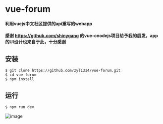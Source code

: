 # vue-forum
#### 利用vuejs中文社区提供的api重写的webapp
#### 感谢 https://github.com/shinygang 的vue-cnodejs项目给予我的启发，app的UI设计也来自于此，十分感谢

## 安装
```
$ git clone https://github.com/zyl1314/vue-forum.git
$ cd vue-forum
$ npm install
```
## 运行
```
$ npm run dev
```
![image](https://github.com/zyl1314/vue-forum/blob/master/img.gif)
